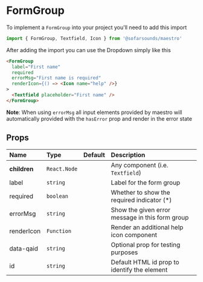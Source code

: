 # FormGroup

To implement a `FormGroup` into your project you'll need to add this import
```js
import { FormGroup, Textfield, Icon } from '@sofarsounds/maestro'
```

After adding the import you can use the Dropdown simply like this
```html
<FormGroup 
  label="First name" 
  required 
  errorMsg="First name is required"
  renderIcon={() => <Icon name="help" />}
>
  <Textfield placeholder="First name" />
</FormGroup>
```

**Note**: When using `errorMsg` all input elements provided by maestro will automatically provided
with the `hasError` prop and render in the error state

## Props

| Name          | Type         | Default         | Description                      |
| :------------ | :-----       | :-------------- | :------------------------------- |
| **children**  | `React.Node` |                 | Any component (i.e. `Textfield`)
| label         | `string`     |                 | Label for the form group
| required      | `boolean`    |                 | Whether to show the required indicator (*)
| errorMsg      | `string`     |                 | Show the given error message in this form group
| renderIcon    | `Function`   |                 | Render an additional help icon component
| data-qaid     | `string`     |                 | Optional prop for testing purposes
| id            | `string`     |                 | Default HTML id prop to identify the element
